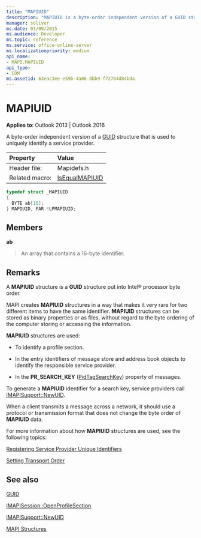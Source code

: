 ```yaml
---
title: "MAPIUID"
description: "MAPIUID is a byte-order independent version of a GUID structure that is used to uniquely identify a service provider."
manager: soliver
ms.date: 03/09/2015
ms.audience: Developer
ms.topic: reference
ms.service: office-online-server
ms.localizationpriority: medium
api_name:
- MAPI.MAPIUID
api_type:
- COM
ms.assetid: 63eac3ee-e59b-4a06-8bb9-f72764d84bda
---
```


# MAPIUID

  
  
**Applies to**: Outlook 2013 | Outlook 2016 
  
A byte-order independent version of a [GUID](guid.md) structure that is used to uniquely identify a service provider. 
  
|Property |Value |
|:-----|:-----|
|Header file:  <br/> |Mapidefs.h  <br/> |
|Related macro:  <br/> |[IsEqualMAPIUID](isequalmapiuid.md) <br/> |
   
```cpp
typedef struct _MAPIUID
{
  BYTE ab[16];
} MAPIUID, FAR *LPMAPIUID;

```

## Members

 **ab**
  
> An array that contains a 16-byte identifier.
    
## Remarks

A **MAPIUID** structure is a **GUID** structure put into Intel® processor byte order. 
  
MAPI creates **MAPIUID** structures in a way that makes it very rare for two different items to have the same identifier. **MAPIUID** structures can be stored as binary properties or as files, without regard to the byte ordering of the computer storing or accessing the information. 
  
 **MAPIUID** structures are used: 
  
- To identify a profile section.
    
- In the entry identifiers of message store and address book objects to identify the responsible service provider.
    
- In the **PR_SEARCH_KEY** ([PidTagSearchKey](pidtagsearchkey-canonical-property.md)) property of messages.
    
To generate a **MAPIUID** identifier for a search key, service providers call [IMAPISupport::NewUID](imapisupport-newuid.md).
  
When a client transmits a message across a network, it should use a protocol or transmission format that does not change the byte order of **MAPIUID** data. 
  
For more information about how **MAPIUID** structures are used, see the following topics: 
  
[Registering Service Provider Unique Identifiers](registering-service-provider-unique-identifiers.md)
  
[Setting Transport Order](setting-transport-order.md)
  
## See also



[GUID](guid.md)
  
[IMAPISession::OpenProfileSection](imapisession-openprofilesection.md)
  
[IMAPISupport::NewUID](imapisupport-newuid.md)


[MAPI Structures](mapi-structures.md)

